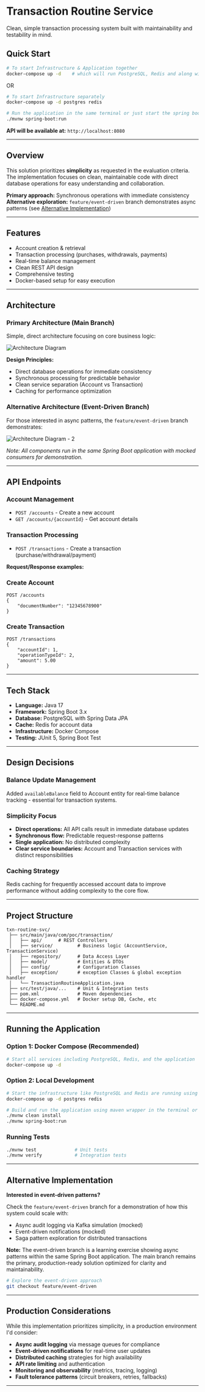 # Transaction Routine Service

Clean, simple transaction processing system built with maintainability and testability in mind.

## Quick Start

```bash
# To start Infrastructure & Application together
docker-compose up -d    # which will run PostgreSQL, Redis and along with the java application
```

OR

```bash
# To start Infrastructure separately
docker-compose up -d postgres redis

# Run the application in the same terminal or just start the spring boot application (TransactionRoutineApplication.java) in an IDE like intellij
./mvnw spring-boot:run
```

**API will be available at:** `http://localhost:8080`

---

## Overview

This solution prioritizes **simplicity** as requested in the evaluation criteria. The implementation focuses on clean, maintainable code with direct database operations for easy understanding and collaboration.

**Primary approach:** Synchronous operations with immediate consistency  
**Alternative exploration:** `feature/event-driven` branch demonstrates async patterns (see [Alternative Implementation](#alternative-implementation))

---

## Features

* Account creation & retrieval
* Transaction processing (purchases, withdrawals, payments)
* Real-time balance management
* Clean REST API design
* Comprehensive testing
* Docker-based setup for easy execution

---

## Architecture

### Primary Architecture (Main Branch)

Simple, direct architecture focusing on core business logic:

![Architecture Diagram](docs/Transaction-processing-Simplev2.drawio.png)


**Design Principles:**
- Direct database operations for immediate consistency
- Synchronous processing for predictable behavior
- Clean service separation (Account vs Transaction)
- Caching for performance optimization

### Alternative Architecture (Event-Driven Branch)
For those interested in async patterns, the `feature/event-driven` branch demonstrates:

![Architecture Diagram - 2](docs/Transaction-processing-scalable-solution.drawio.png)

*Note: All components run in the same Spring Boot application with mocked consumers for demonstration.*

---

## API Endpoints

### Account Management
- `POST /accounts` - Create a new account
- `GET /accounts/{accountId}` - Get account details

### Transaction Processing
- `POST /transactions` - Create a transaction (purchase/withdrawal/payment)

**Request/Response examples:**

### Create Account

```
POST /accounts
{
    "documentNumber": "12345678900"
}
```
        
### Create Transaction
```
POST /transactions
{
    "accountId": 1,
    "operationTypeId": 2,
    "amount": 5.00
}
```

---

## Tech Stack

* **Language:** Java 17
* **Framework:** Spring Boot 3.x
* **Database:** PostgreSQL with Spring Data JPA
* **Cache:** Redis for account data
* **Infrastructure:** Docker Compose
* **Testing:** JUnit 5, Spring Boot Test

---

## Design Decisions

### Balance Update Management
Added `availableBalance` field to Account entity for real-time balance tracking - essential for transaction systems.

### Simplicity Focus
- **Direct operations:** All API calls result in immediate database updates
- **Synchronous flow:** Predictable request-response patterns
- **Single application:** No distributed complexity
- **Clear service boundaries:** Account and Transaction services with distinct responsibilities

### Caching Strategy
Redis caching for frequently accessed account data to improve performance without adding complexity to the core flow.

---

## Project Structure

```
txn-routine-svc/
 ├── src/main/java/com/poc/transaction/
 │   ├── api/      # REST Controllers
 │   ├── service/         # Business logic (AccountService, TransactionService)
 │   ├── repository/      # Data Access Layer
 │   ├── model/           # Entities & DTOs
 │   ├── config/          # Configuration Classes
 │   ├── exception/       # exception Classes & global exception handler
 │   └── TransactionRoutineApplication.java
 ├── src/test/java/...    # Unit & Integration tests
 ├── pom.xml              # Maven dependencies
 ├── docker-compose.yml   # Docker setup DB, Cache, etc
 └── README.md
```

---

## Running the Application

### Option 1: Docker Compose (Recommended)
```bash
# Start all services including PostgreSQL, Redis, and the application
docker-compose up -d
```

### Option 2: Local Development
```bash
# Start the infrastructure like PostgreSQL and Redis are running using below docker cmd
docker-compose up -d postgres redis

# Build and run the application using maven wrapper in the terminal or just start the spring boot application (TransactionRoutineApplication.java) in an IDE like intellij
./mvnw clean install
./mvnw spring-boot:run
```

### Running Tests
```bash
./mvnw test              # Unit tests
./mvnw verify            # Integration tests
```

---

## Alternative Implementation

**Interested in event-driven patterns?** 

Check the `feature/event-driven` branch for a demonstration of how this system could scale with:
- Async audit logging via Kafka simulation (mocked)
- Event-driven notifications (mocked)
- Saga pattern exploration for distributed transactions

**Note:** The event-driven branch is a learning exercise showing async patterns within the same Spring Boot application. The main branch remains the primary, production-ready solution optimized for clarity and maintainability.

```bash
# Explore the event-driven approach
git checkout feature/event-driven
```

---

## Production Considerations

While this implementation prioritizes simplicity, in a production environment I'd consider:

- **Async audit logging** via message queues for compliance
- **Event-driven notifications** for real-time user updates  
- **Distributed caching** strategies for high availability
- **API rate limiting** and authentication
- **Monitoring and observability** (metrics, tracing, logging)
- **Fault tolerance patterns** (circuit breakers, retries, fallbacks)

---